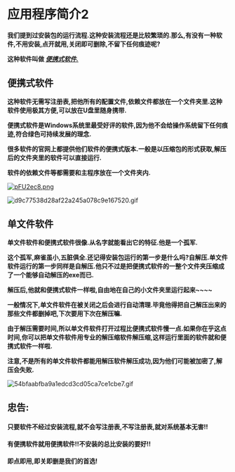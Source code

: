 # 应用程序简介2

  **我们提到过安装包的运行流程.这种安装流程还是比较繁琐的.那么,有没有一种软件,不用安装,点开就用,关闭即可删除,不留下任何痕迹呢?**

  **这种软件叫做 *<u>便携式软件.</u>***

## 便携式软件

  **这种软件无需写注册表,把他所有的配置文件,依赖文件都放在一个文件夹里.这种软件使用极其方便,可以放在U盘里随身携带.**

  **便携式软件是Windows系统里最受好评的软件,因为他不会给操作系统留下任何痕迹,符合绿色可持续发展的理念.**

  **很多软件的官网上都提供他们软件的便携式版本.一般是以压缩包的形式获取,解压后的文件夹里的软件可以直接运行.**

  **软件的依赖文件等都需要和主程序放在一个文件夹内.**

[![pFU2ec8.png](https://s11.ax1x.com/2024/02/24/pFU2ec8.png)](https://imgse.com/i/pFU2ec8)

![d9c77538d28af22a245a078c9e167520.gif](https://i.miji.bid/2024/02/24/d9c77538d28af22a245a078c9e167520.gif)

## 单文件软件

  **单文件软件和便携式软件很像.从名字就能看出它的特征.他是一个孤军.**

  **这个孤军,麻雀虽小,五脏俱全.还记得安装包运行的第一步是什么吗?自解压.单文件软件运行的第一步同样是自解压.他只不过是把便携式软件的一整个文件夹压缩成了一个能够自动解压的exe而已.**

  **解压后,他就和便携式软件一样啦,自由地在自己的小文件夹里运行起来~~~~**

  **一般情况下,单文件软件在被关闭之后会进行自动清理.毕竟他得把自己解压出来的那些文件都删掉吧,下次要用下次在解压嘛.**

 **由于解压需要时间,所以单文件软件打开过程比便携式软件慢一点.如果你在乎这点时间,你可以把单文件软件用专业的解压缩软件解压缩,这样运行里面的软件就和便携式软件一样啦.**

  **注意,不是所有的单文件软件都能用解压软件解压成功,因为他们可能被加密了,解压会失败.**

![54bfaabfba9a1edcd3cd05ca7ce1cbe7.gif](https://i.miji.bid/2024/02/24/54bfaabfba9a1edcd3cd05ca7ce1cbe7.gif)

## 忠告:

#### 只要软件不经过安装流程,就不会写注册表,不写注册表,就对系统基本无害!!

#### 有便携软件就用便携软件!!不安装的总比安装的要好!!

**即点即用,即关即删是我们的首选!**
